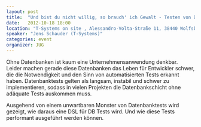```yaml
---
layout: post
title:  "Und bist du nicht willig, so brauch' ich Gewalt - Testen von Datenbank-Code"
date:   2012-10-18 18:00
location: "T-Systems on site , Alessandro-Volta-Straße 11, 38440 Wolfsburg"
speaker: "Jens Schauder (T-Systems)"
categories: event
organizer: JUG
---
```

Ohne Datenbanken ist kaum eine Unternehmensanwendung denkbar. Leider machen gerade diese Datenbanken das Leben für
Entwickler schwer, die die Notwendigkeit und den Sinn von automatisierten Tests erkannt haben. Datenbanktests gelten als
langsam, instabil und schwer zu implementieren, sodass in vielen Projekten die Datenbankschicht ohne adäquate Tests
auskommen muss.

Ausgehend von einem unwartbaren Monster von Datenbanktests wird gezeigt, wie daraus eine DSL für DB Tests wird. Und wie
diese Tests performant ausgeführt werden können.